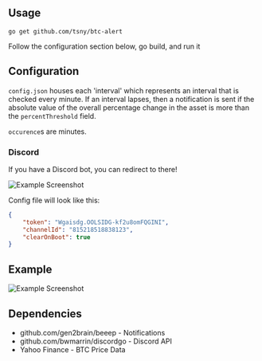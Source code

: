 ## Usage

`go get github.com/tsny/btc-alert`

Follow the configuration section below, go build, and run it

## Configuration

`config.json` houses each 'interval' which represents an interval that is checked every minute.
If an interval lapses, then a notification is sent if the absolute value of the overall percentage change in the asset is 
more than the `percentThreshold` field.

`occurence`s are minutes.

### Discord

If you have a Discord bot, you can redirect to there!

![Example Screenshot](https://i.imgur.com/zbDfI9B.png)

Config file will look like this: 

```json
{
    "token": "Wgaisdg.OOLSIDG-kf2u8omFQGINI",
    "channelId": "815218518838123",
    "clearOnBoot": true
}
```

## Example

![Example Screenshot](https://i.imgur.com/lKS8kzG.png)

## Dependencies

- github.com/gen2brain/beeep     -  Notifications
- github.com/bwmarrin/discordgo  -  Discord API
- Yahoo Finance                  -  BTC Price Data

